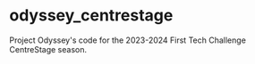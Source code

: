 # odyssey_centrestage
Project Odyssey's code for the 2023-2024 First Tech Challenge CentreStage season.
